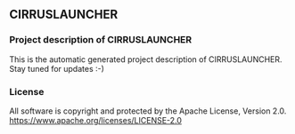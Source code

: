 ## CIRRUSLAUNCHER

### Project description of CIRRUSLAUNCHER

This is the automatic generated project description of CIRRUSLAUNCHER. Stay tuned for updates :-)

### License

All software is copyright and protected by the Apache License, Version 2.0.
https://www.apache.org/licenses/LICENSE-2.0